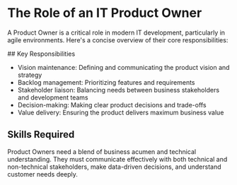 # The Role of an IT Product Owner

A Product Owner is a critical role in modern IT development, particularly in agile environments. Here's a concise overview of their core responsibilities:

## Key Responsibilities

- Vision maintenance: Defining and communicating the product vision and strategy
- Backlog management: Prioritizing features and requirements
- Stakeholder liaison: Balancing needs between business stakeholders and development teams
- Decision-making: Making clear product decisions and trade-offs
- Value delivery: Ensuring the product delivers maximum business value

## Skills Required

Product Owners need a blend of business acumen and technical understanding. They must communicate effectively with both technical and non-technical stakeholders, make data-driven decisions, and understand customer needs deeply.
